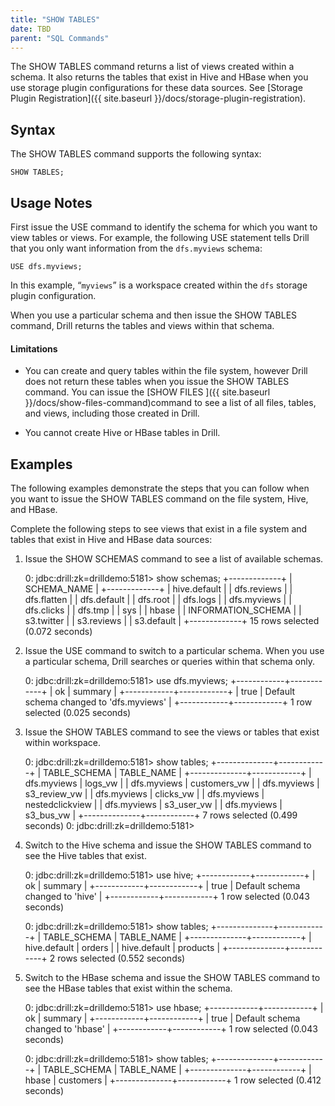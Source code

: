 ```yaml
---
title: "SHOW TABLES"
date: TBD 
parent: "SQL Commands"
---
```

The SHOW TABLES command returns a list of views created within a schema. It
also returns the tables that exist in Hive and HBase when you use storage plugin configurations for these data sources. See [Storage Plugin
Registration]({{ site.baseurl }}/docs/storage-plugin-registration).

## Syntax

The SHOW TABLES command supports the following syntax:

    SHOW TABLES;

## Usage Notes

First issue the USE command to identify the schema for which you want to view
tables or views. For example, the following USE statement tells Drill that you
only want information from the `dfs.myviews` schema:

    USE dfs.myviews;

In this example, “`myviews`” is a workspace created within the
`dfs` storage plugin configuration.

When you use a particular schema and then issue the SHOW TABLES command, Drill
returns the tables and views within that schema.

#### Limitations

  * You can create and query tables within the file system, however Drill does not return these tables when you issue the SHOW TABLES command. You can issue the [SHOW FILES ]({{ site.baseurl }}/docs/show-files-command)command to see a list of all files, tables, and views, including those created in Drill. 

  * You cannot create Hive or HBase tables in Drill. 

## Examples

The following examples demonstrate the steps that you can follow when you want
to issue the SHOW TABLES command on the file system, Hive, and HBase.  
  
Complete the following steps to see views that exist in a file system and
tables that exist in Hive and HBase data sources:

  1. Issue the SHOW SCHEMAS command to see a list of available schemas.

        0: jdbc:drill:zk=drilldemo:5181> show schemas;
        +-------------+
        | SCHEMA_NAME |
        +-------------+
        | hive.default |
        | dfs.reviews |
        | dfs.flatten |
        | dfs.default |
        | dfs.root  |
        | dfs.logs  |
        | dfs.myviews   |
        | dfs.clicks  |
        | dfs.tmp   |
        | sys       |
        | hbase     |
        | INFORMATION_SCHEMA |
        | s3.twitter  |
        | s3.reviews  |
        | s3.default  |
        +-------------+
        15 rows selected (0.072 seconds)

  2. Issue the USE command to switch to a particular schema. When you use a particular schema, Drill searches or queries within that schema only. 

        0: jdbc:drill:zk=drilldemo:5181> use dfs.myviews;
        +------------+------------+
        |   ok  |  summary   |
        +------------+------------+
        | true      | Default schema changed to 'dfs.myviews' |
        +------------+------------+
        1 row selected (0.025 seconds)

  3. Issue the SHOW TABLES command to see the views or tables that exist within workspace.

        0: jdbc:drill:zk=drilldemo:5181> show tables;
        +--------------+------------+
        | TABLE_SCHEMA | TABLE_NAME |
        +--------------+------------+
        | dfs.myviews   | logs_vw   |
        | dfs.myviews   | customers_vw |
        | dfs.myviews   | s3_review_vw |
        | dfs.myviews   | clicks_vw  |
        | dfs.myviews   | nestedclickview |
        | dfs.myviews   | s3_user_vw |
        | dfs.myviews   | s3_bus_vw  |
        +--------------+------------+
        7 rows selected (0.499 seconds)
        0: jdbc:drill:zk=drilldemo:5181>

  4. Switch to the Hive schema and issue the SHOW TABLES command to see the Hive tables that exist.

        0: jdbc:drill:zk=drilldemo:5181> use hive;
        +------------+------------+
        |   ok  |  summary   |
        +------------+------------+
        | true      | Default schema changed to 'hive' |
        +------------+------------+
        1 row selected (0.043 seconds)
         
        0: jdbc:drill:zk=drilldemo:5181> show tables;
        +--------------+------------+
        | TABLE_SCHEMA | TABLE_NAME |
        +--------------+------------+
        | hive.default | orders     |
        | hive.default | products   |
        +--------------+------------+
        2 rows selected (0.552 seconds)

  5. Switch to the HBase schema and issue the SHOW TABLES command to see the HBase tables that exist within the schema.

        0: jdbc:drill:zk=drilldemo:5181> use hbase;
        +------------+------------+
        |   ok  |  summary   |
        +------------+------------+
        | true      | Default schema changed to 'hbase' |
        +------------+------------+
        1 row selected (0.043 seconds)
         
         
        0: jdbc:drill:zk=drilldemo:5181> show tables;
        +--------------+------------+
        | TABLE_SCHEMA | TABLE_NAME |
        +--------------+------------+
        | hbase     | customers  |
        +--------------+------------+
        1 row selected (0.412 seconds)

  

  


